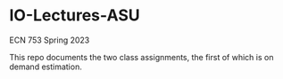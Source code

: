 # IO-Lectures-ASU
ECN 753 Spring 2023

This repo documents the two class assignments, the first of which is on demand estimation. 
